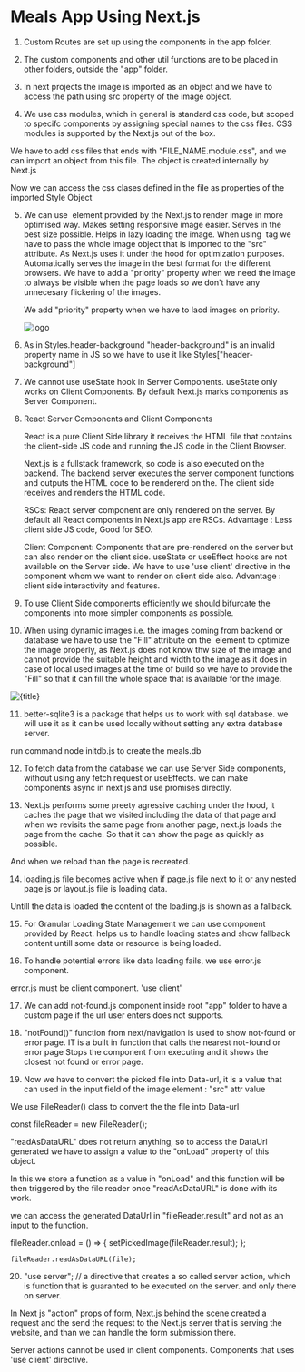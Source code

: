 # Meals App Using Next.js

1. Custom Routes are set up using the components in the app folder.

2. The custom components and other util functions are to be placed in other folders, outside the "app" folder.

3. In next projects the image is imported as an object and we have to access the path using src property of the image object.

4. We use css modules, which in general is standard css code, but scoped to specifc components by assigning special names to the css files. CSS modules is supported by the Next.js out of the box.

We have to add css files that ends with "FILE_NAME.module.css", and we can import an object from this file.
The object is created internally by Next.js

Now we can access the css clases defined in the file as properties of the imported Style Object

5. We can use <Image> element provided by the Next.js to render image in more optimised way.
   Makes setting responsive image easier. Serves in the best size possible.
   Helps in lazy loading the image.
   When using <Image> tag we have to pass the whole image object that is imported to the "src" attribute. As Next.js uses it under the hood for optimization purposes.
   Automatically serves the image in the best format for the different browsers.
   We have to add a "priority" property when we need the image to always be visible when the page loads so we don't have any unnecesary flickering of the images.

   We add "priority" property when we have to laod images on priority.

    <Image src={logoImg} alt="logo" priority />

6. As in Styles.header-background "header-background" is an invalid property name in JS so we have to use it like Styles["header-background"]

7. We cannot use useState hook in Server Components. useState only works on Client Components.
   By default Next.js marks components as Server Component.

8. React Server Components and Client Components

   React is a pure Client Side library it receives the HTML file that contains the client-side JS code and running the JS code in the Client Browser.

   Next.js is a fullstack framework, so code is also executed on the backend. The backend server executes the server component functions and outputs the HTML code to be rendererd on the. The client side receives and renders the HTML code.

   RSCs:
   React server component are only rendered on the server.
   By default all React components in Next.js app are RSCs.
   Advantage : Less client side JS code, Good for SEO.

   Client Component:
   Components that are pre-rendered on the server but can also render on the client side. useState or useEffect hooks are not available on the Server side.
   We have to use 'use client' directive in the component whom we want to render on client side also.
   Advantage : client side interactivity and features.

9. To use Client Side components efficiently we should bifurcate the components into more simpler components as possible.

10. When using dynamic images i.e. the images coming from backend or database we have to use the "Fill" attribute on the <Image> element to optimize the image properly, as Next.js does not know thw size of the image and cannot provide the suitable height and width to the image as it does in case of local used images at the time of build so we have to provide the "Fill" so that it can fill the whole space that is available for the image.

<Image src={image} alt={title} fill />

11. better-sqlite3 is a package that helps us to work with sql database. we will use it as it can be used locally without setting any extra database server.

run command node initdb.js to create the meals.db

12. To fetch data from the database we can use Server Side components, without using any fetch request or useEffects.
    we can make components async in next js and use promises directly.

13. Next.js performs some preety agressive caching under the hood, it caches the page that we visited including the data of that page and when we revisits the same page from another page, next.js loads the page from the cache. So that it can show the page as quickly as possible.

And when we reload than the page is recreated.

14. loading.js file becomes active when if page.js file next to it or any nested page.js or layout.js file is loading data.

Untill the data is loaded the content of the loading.js is shown as a fallback.

15. For Granular Loading State Management we can use <Suspense> component provided by React. <Suspense> helps us to handle loading states and show fallback content untill some data or resource is being loaded.

16. To handle potential errors like data loading fails, we use error.js component.

error.js must be client component. 'use client'

17. We can add not-found.js component inside root "app" folder to have a custom page if the url user enters does not supports.

18. "notFound()" function from next/navigation is used to show not-found or error page.
    IT is a built in function that calls the nearest not-found or error page
    Stops the component from executing and it shows the closest not found or error page.

19. Now we have to convert the picked file into Data-url, it is a value that can used in the input field of the image element : "src" attr value

We use FileReader() class to convert the the file into Data-url

const fileReader = new FileReader();

"readAsDataURL" does not return anything, so to access the DataUrl generated we have to assign a value to the "onLoad" property of this object.

In this we store a function as a value in "onLoad" and this function will be then triggered by the file reader once "readAsDataURL" is done with its work.

we can access the generated DataUrl in "fileReader.result" and not as an input to the function.

fileReader.onload = () => {
setPickedImage(fileReader.result);
};

    fileReader.readAsDataURL(file);

20. "use server"; // a directive that creates a so called server action, which is function that is guaranted to be executed on the server. and only there on server.

In Next js "action" props of form, Next.js behind the scene created a request and the send the request to the Next.js server that is serving the website, and than we can handle the form submission there.

Server actions cannot be used in client components. Components that uses 'use client' directive.
